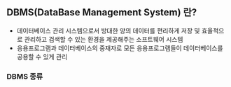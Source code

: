 ## DBMS(DataBase Management System) 란?
- 데이터베이스 관리 시스템으로서 방대한 양의 데이터를 편리하게 저장 및 효율적으로 관리하고 검색할 수 있는 환경을 제공해주는 소프트웨어 시스템
- 응용프로그램과 데이터베이스의 중재자로 모든 응용프로그램들이 데이터베이스를 공용할 수 있게 관리  

### DBMS 종류
##### 
